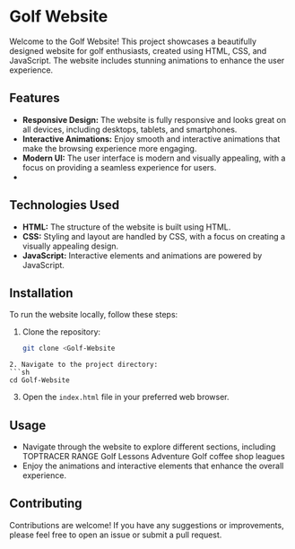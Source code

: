# Golf Website

Welcome to the Golf Website! This project showcases a beautifully designed website for golf enthusiasts, created using HTML, CSS, and JavaScript. The website includes stunning animations to enhance the user experience.

## Features

- **Responsive Design:** The website is fully responsive and looks great on all devices, including desktops, tablets, and smartphones.
- **Interactive Animations:** Enjoy smooth and interactive animations that make the browsing experience more engaging.
- **Modern UI:** The user interface is modern and visually appealing, with a focus on providing a seamless experience for users.
- 

## Technologies Used

- **HTML:** The structure of the website is built using HTML.
- **CSS:** Styling and layout are handled by CSS, with a focus on creating a visually appealing design.
- **JavaScript:** Interactive elements and animations are powered by JavaScript.

## Installation

To run the website locally, follow these steps:

1. Clone the repository:
   ```sh
   git clone <Golf-Website
>
   ```
2. Navigate to the project directory:
   ```sh
   cd Golf-Website
   ```
3. Open the `index.html` file in your preferred web browser.

## Usage

- Navigate through the website to explore different sections, including TOPTRACER RANGE
Golf Lessons
Adventure Golf
coffee shop
leagues
- Enjoy the animations and interactive elements that enhance the overall experience.

## Contributing

Contributions are welcome! If you have any suggestions or improvements, please feel free to open an issue or submit a pull request.



